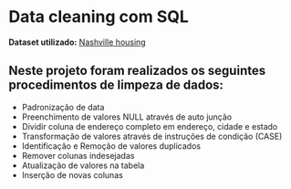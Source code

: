 # Data cleaning com SQL 
**Dataset utilizado:** [Nashville housing](https://github.com/karine94/sql-projects/tree/62b9cd9ecd8a85538d734fa42fbc5a7c55088733/NashvilleHousing)  

## Neste projeto foram realizados os seguintes procedimentos de limpeza de dados:
-  Padronização de data
-  Preenchimento de valores NULL através de auto junção 
-  Dividir coluna de endereço completo em endereço, cidade e estado
-  Transformação de valores através de instruções de condição (CASE)
-  Identificação e Remoção de valores duplicados
-  Remover colunas indesejadas
-  Atualização de valores na tabela
-  Inserção de novas colunas
